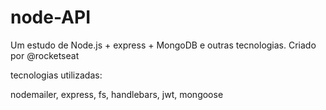 # node-API
Um estudo de Node.js + express + MongoDB e outras tecnologias. Criado por @rocketseat

tecnologias utilizadas:

nodemailer,
express,
fs,
handlebars,
jwt,
mongoose
